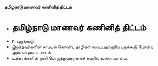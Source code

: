 **தமிழ்நாடு மாணவர் கணினித் திட்டம்**
- # தமிழ்நாடு மாணவர் கணினித் திட்டம்
- n. புறாக்கூடு
- இறந்தவர்களின் சாம்பல் கொண்ட தாழிகள் வைப்பதற்குரிய புறாக்கூடு போன்ற அமைப்புடைய மாடம்
- உத்தரங்களின் நுனி பொருத்துவதற்காகச் சுவரில் உள்ள பள்ளம்.

